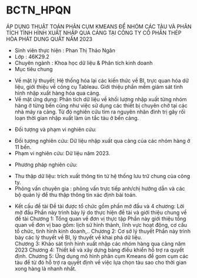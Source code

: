 # BCTN_HPQN
ÁP DỤNG THUẬT TOÁN PHÂN CỤM KMEANS ĐỂ NHÓM CÁC TÀU VÀ PHÂN TÍCH TÌNH HÌNH XUẤT NHẬP QUA CẢNG TẠI CÔNG TY CỔ PHẦN THÉP HÒA PHÁT DUNG QUẤT NĂM 2023 
- Sinh viên thực hiện			:   	Phan Thị Thảo Ngân
- Lớp				     	        :         46K29.2
- Chuyên ngành            : Khoa học dữ liệu & Phân tích kinh doanh
- Mục tiêu chung
* Về mặt lý thuyết: Hệ thống hóa lại các kiến thức về BI, trực quan hóa dữ liệu, giới thiệu về công cụ Tableau. Giới thiệu phần mềm giám sát tình hình nhập xuất hàng hóa qua cảng.  
* Về mặt ứng dụng: Phân tích dữ liệu về khối lượng nhập xuất từng nhóm hàng ở từng bến cũng như việc sử dụng các thiết bị chuyên chở tại các nhà máy ra cảng. Từ đó nghiên cứu tìm ra nguyên nhân đình trị gây rối loạn thời gian nhập xuất làm ùn tắc tàu ở bến cảng. 
- Đối tượng và phạm vi nghiên cứu:
* Đối tượng nghiên cứu: Dữ liệu nhập xuất qua cảng của các nhóm hàng ở 11 bến. 
* Phạm vi nghiên cứu: Dữ liệu năm 2023.
- Phương pháp nghiên cứu: 
* Thu thập dữ liệu: trích xuất thông tin từ hệ thống lưu trữ chung của công ty.
* Phỏng vấn chuyên gia : phỏng vấn trực tiếp anh/chị hướng dẫn và các bộ quản lý để thu thập thông tin xác định bài toán. 
- Kết cấu đề tài 
Đề tài được tổ chức gồm phần mở đầu và 4 chương:
Lời mở đầu
Phần này trình bày lý do thực hiện đề tài và giới thiệu chung về đề tài
Chương 1: Tổng quan về đơn vị thực tập 
Phần này giới thiệu tổng quan về đơn vị bao gồm: lịch sử hình thành, lĩnh vực hoạt động, cơ cấu tổ chức, tình hình kinh doanh,.. 
Chương 2: Cơ sở lý thuyết
Phần này trình bày các lý thuyết về BI, lý thuyết về khai phá dữ liệu.  
Chương 3: Khảo sát tình hình xuất nhập các nhóm hàng qua cảng năm 2023
Chương 4: Thiết kế và xây dựng bảng điều khiển hỗ trợ ra quyết định. 
Chương 5: Ứng dụng mô hình phân cụm Kmeans để gom cụm các tàu để từ đó hỗ trợ ra quyết định về việc lựa chọn tàu sao cho thời gian xong hàng là nhanh nhất.  

